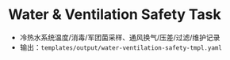 # Water & Ventilation Safety Task

- 冷热水系统温度/消毒/军团菌采样、通风换气/压差/过滤/维护记录
- 输出：`templates/output/water-ventilation-safety-tmpl.yaml`
